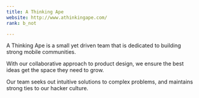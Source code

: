 ```yaml
---
title: A Thinking Ape
website: http://www.athinkingape.com/
rank: b_not

---
```


A Thinking Ape is a small yet driven team that is dedicated to building strong mobile communities.

With our collaborative approach to product design, we ensure the best ideas get the space they need to grow.

Our team seeks out intuitive solutions to complex problems, and maintains strong ties to our hacker culture.
